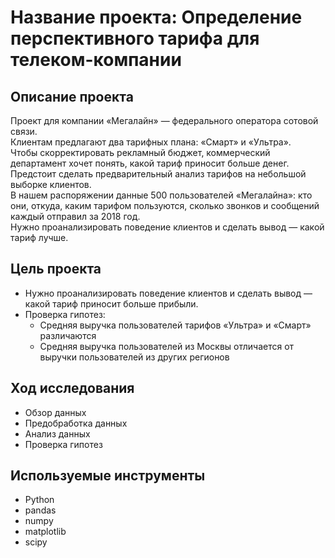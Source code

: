 # Название проекта: Определение перспективного тарифа для телеком-компании
## Описание проекта
Проект для компании «Мегалайн» — федерального оператора сотовой связи. 
<br>Клиентам предлагают два тарифных плана: «Смарт» и «Ультра». 
<br>Чтобы скорректировать рекламный бюджет, коммерческий департамент хочет понять, какой тариф приносит больше денег.
<br>Предстоит сделать предварительный анализ тарифов на небольшой выборке клиентов. 
<br>В нашем распоряжении данные 500 пользователей «Мегалайна»: кто они, откуда, каким тарифом пользуются, сколько звонков и сообщений каждый отправил за 2018 год. 
<br>Нужно проанализировать поведение клиентов и сделать вывод — какой тариф лучше.
## Цель проекта
- Нужно проанализировать поведение клиентов и сделать вывод — какой тариф приносит больше прибыли.
- Проверка гипотез:
	- Средняя выручка пользователей тарифов «Ультра» и «Смарт» различаются
	- Средняя выручка пользователей из Москвы отличается от выручки пользователей из других регионов
## Ход исследования
- Обзор данных
- Предобработка данных
- Анализ данных
- Проверка гипотез
## Используемые инструменты
- Python
- pandas
- numpy
- matplotlib
- scipy